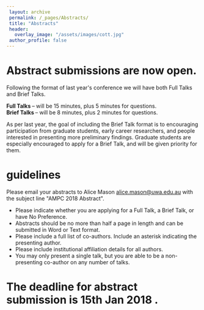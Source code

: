 ```yaml
---
 layout: archive
 permalink: /_pages/Abstracts/
 title: "Abstracts"
 header:
   overlay_image: "/assets/images/cott.jpg"
 author_profile: false  
---
```


# Abstract submissions are now open.

Following the format of last year's conference we will have both Full Talks and Brief Talks. 

<b> Full Talks </b> – will be 15 minutes, plus 5 minutes for questions.<br /> 
<b> Brief Talks </b> – will be 8 minutes, plus 2 minutes for questions. <br /> 

As per last year, the goal of including the Brief Talk format is to encouraging participation from graduate students, early career researchers, and people interested in presenting more preliminary findings. Graduate students are especially encouraged to apply for a Brief Talk, and will be given priority for them.

# guidelines
Please email your abstracts to Alice Mason [alice.mason@uwa.edu.au](mailto:alice.mason@uwa.edu.au) with the subject line "AMPC 2018 Abstract".

<ul>
<li> Please indicate whether you are applying for a Full Talk, a Brief Talk, or have No Preference.</li> 
<li> Abstracts should be no more than half a page in length and can be submitted in Word or Text format.</li>
<li> Please include a full list of co-authors. Include an asterisk indicating the presenting author.</li>
<li> Please include institutional affiliation details for all authors.</li>
<li> You may only present a single talk, but you are able to be a non-presenting co-author on any number of talks.</li>
</ul>

# The deadline for abstract submission is <b> 15th Jan 2018 </b>. 

